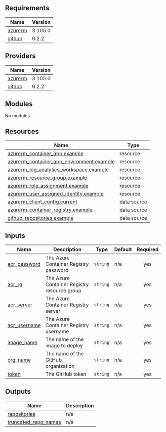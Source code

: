 <!-- BEGIN_TF_DOCS -->
## Requirements

| Name | Version |
|------|---------|
| <a name="requirement_azurerm"></a> [azurerm](#requirement\_azurerm) | 3.105.0 |
| <a name="requirement_github"></a> [github](#requirement\_github) | 6.2.2 |

## Providers

| Name | Version |
|------|---------|
| <a name="provider_azurerm"></a> [azurerm](#provider\_azurerm) | 3.105.0 |
| <a name="provider_github"></a> [github](#provider\_github) | 6.2.2 |

## Modules

No modules.

## Resources

| Name | Type |
|------|------|
| [azurerm_container_app.example](https://registry.terraform.io/providers/hashicorp/azurerm/3.105.0/docs/resources/container_app) | resource |
| [azurerm_container_app_environment.example](https://registry.terraform.io/providers/hashicorp/azurerm/3.105.0/docs/resources/container_app_environment) | resource |
| [azurerm_log_analytics_workspace.example](https://registry.terraform.io/providers/hashicorp/azurerm/3.105.0/docs/resources/log_analytics_workspace) | resource |
| [azurerm_resource_group.example](https://registry.terraform.io/providers/hashicorp/azurerm/3.105.0/docs/resources/resource_group) | resource |
| [azurerm_role_assignment.example](https://registry.terraform.io/providers/hashicorp/azurerm/3.105.0/docs/resources/role_assignment) | resource |
| [azurerm_user_assigned_identity.example](https://registry.terraform.io/providers/hashicorp/azurerm/3.105.0/docs/resources/user_assigned_identity) | resource |
| [azurerm_client_config.current](https://registry.terraform.io/providers/hashicorp/azurerm/3.105.0/docs/data-sources/client_config) | data source |
| [azurerm_container_registry.example](https://registry.terraform.io/providers/hashicorp/azurerm/3.105.0/docs/data-sources/container_registry) | data source |
| [github_repositories.example](https://registry.terraform.io/providers/integrations/github/6.2.2/docs/data-sources/repositories) | data source |

## Inputs

| Name | Description | Type | Default | Required |
|------|-------------|------|---------|:--------:|
| <a name="input_acr_password"></a> [acr\_password](#input\_acr\_password) | The Azure Container Registry password | `string` | n/a | yes |
| <a name="input_acr_rg"></a> [acr\_rg](#input\_acr\_rg) | The Azure Container Registry resource group | `string` | n/a | yes |
| <a name="input_acr_server"></a> [acr\_server](#input\_acr\_server) | The Azure Container Registry server | `string` | n/a | yes |
| <a name="input_acr_username"></a> [acr\_username](#input\_acr\_username) | The Azure Container Registry username | `string` | n/a | yes |
| <a name="input_image_name"></a> [image\_name](#input\_image\_name) | The name of the image to deploy | `string` | n/a | yes |
| <a name="input_org_name"></a> [org\_name](#input\_org\_name) | The name of the GitHub organization | `string` | n/a | yes |
| <a name="input_token"></a> [token](#input\_token) | The GitHub token | `string` | n/a | yes |

## Outputs

| Name | Description |
|------|-------------|
| <a name="output_repositories"></a> [repositories](#output\_repositories) | n/a |
| <a name="output_truncated_repo_names"></a> [truncated\_repo\_names](#output\_truncated\_repo\_names) | n/a |
<!-- END_TF_DOCS -->
